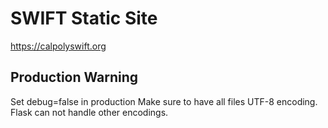 # SWIFT Static Site
https://calpolyswift.org

## Production Warning
Set debug=false in production
Make sure to have all files UTF-8 encoding. Flask can not handle other encodings.